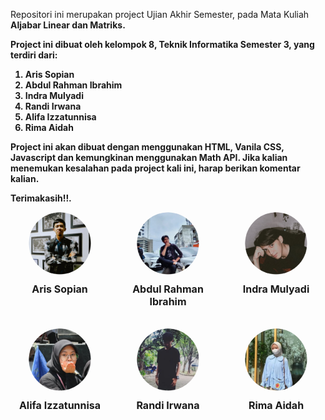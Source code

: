Repositori ini merupakan project Ujian Akhir Semester, pada Mata Kuliah <b>Aljabar Linear dan Matriks<b>.

Project ini dibuat oleh kelompok 8, Teknik Informatika Semester 3, yang terdiri dari:
1. Aris Sopian
2. Abdul Rahman Ibrahim
3. Indra Mulyadi
4. Randi Irwana
5. Alifa Izzatunnisa
6. Rima Aidah

Project ini akan dibuat dengan menggunakan HTML, Vanila CSS, Javascript dan kemungkinan menggunakan Math API.
Jika kalian menemukan kesalahan pada project kali ini, harap berikan komentar kalian.

Terimakasih!!.
    <div style="display: flex; flex-direction: column; align-items: center;">
    <div style="display: flex; justify-content: center; gap: 15px; width: 100%; margin-bottom: 20px;">
        <div style="text-align: center; flex: 1;">
            <img src="/img/profile/ars.png" alt="M1" style="width: 100px; height: 100px; border-radius: 50%;">
            <h2 style="margin-top: 10px; font-size: 16px;"><span>Aris Sopian</span></h2>
        </div>
        <div style="text-align: center; flex: 1;">
            <img src="/img/profile/abdl.png" alt="M2" style="width: 100px; height: 100px; border-radius: 50%;">
            <h2 style="margin-top: 10px; font-size: 16px;"><span>Abdul Rahman Ibrahim</span></h2>
        </div>
        <div style="text-align: center; flex: 1;">
            <img src="/img/profile/indr.png" alt="M3" style="width: 100px; height: 100px; border-radius: 50%;">
            <h2 style="margin-top: 10px; font-size: 16px;"><span>Indra Mulyadi</span></h2>
        </div>
    </div>
    <div style="display: flex; justify-content: center; gap: 15px; width: 100%; margin-bottom: 20px;">
        <div style="text-align: center; flex: 1;">
            <img src="/img/profile/alf.png" alt="M4" style="width: 100px; height: 100px; border-radius: 50%;">
            <h2 style="margin-top: 10px; font-size: 16px;"><span>Alifa Izzatunnisa</span></h2>
        </div>
        <div style="text-align: center; flex: 1;">
            <img src="/img/profile/rnd.png" alt="M5" style="width: 100px; height: 100px; border-radius: 50%;">
            <h2 style="margin-top: 10px; font-size: 16px;"><span>Randi Irwana</span></h2>
        </div>
        <div style="text-align: center; flex: 1;">
            <img src="/img/profile/rm.png" alt="M6" style="width: 100px; height: 100px; border-radius: 50%;">
            <h2 style="margin-top: 10px; font-size: 16px;"><span>Rima Aidah</span></h2>
        </div>
    </div>
</div>
